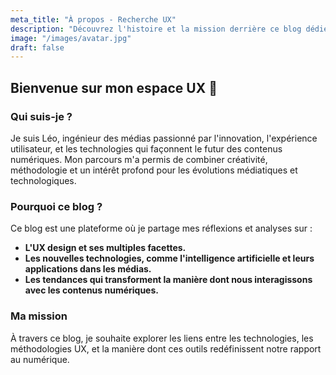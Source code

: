 ```yaml
---
meta_title: "À propos - Recherche UX"
description: "Découvrez l'histoire et la mission derrière ce blog dédié à la recherche UX et à l'exploration des méthodologies centrées sur l'utilisateur."
image: "/images/avatar.jpg"
draft: false
---
```


## Bienvenue sur mon espace UX 🌟

### Qui suis-je ?
Je suis Léo, ingénieur des médias passionné par l'innovation, l'expérience utilisateur, et les technologies qui façonnent le futur des contenus numériques. Mon parcours m'a permis de combiner créativité, méthodologie et un intérêt profond pour les évolutions médiatiques et technologiques.

### Pourquoi ce blog ?
Ce blog est une plateforme où je partage mes réflexions et analyses sur :
- **L'UX design et ses multiples facettes.**
- **Les nouvelles technologies, comme l'intelligence artificielle et leurs applications dans les médias.**
- **Les tendances qui transforment la manière dont nous interagissons avec les contenus numériques.**

### Ma mission
À travers ce blog, je souhaite explorer les liens entre les technologies, les méthodologies UX, et la manière dont ces outils redéfinissent notre rapport au numérique.

